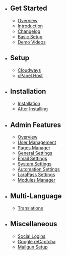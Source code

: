 - ## Get Started
    - [Overview](/{{version}}/overview)
    - [Introduction](/{{version}}/introduction)
    - [Changelog](/{{version}}/changelog)
    - [Basic Setup](/{{version}}/basic-setup)
    - [Demo Videos](/{{version}}/demo-videos)
- ## Setup
    - [Cloudways](/{{version}}/setup/cloudways)
    - [cPanel Host](/{{version}}/setup/cpanel)
- ## Installation
    - [Installation](/{{version}}/installation/overview)
    - [After Installing](/{{version}}/installation/after-installing)
- ## Admin Features
    - [Overview](/{{version}}/admin/overview)
    - [User Management](/{{version}}/admin/user-management)
    - [Pages Manager](/{{version}}/admin/pages-manager)
    - [General Settings](/{{version}}/admin/general-settings)
    - [Email Settings](/{{version}}/admin/email-settings)
    - [System Settings](/{{version}}/admin/system-settings)
    - [Automation Settings](/{{version}}/admin/automation-settings)
    - [LaraPass Settings](/{{version}}/admin/larapass-settings)
    - [Modules Manager](/{{version}}/admin/modules-manager)
- ## Multi-Language
    - [Translations](https://github.com/LaraPass/Translations)
- ## Miscellaneous
    - [Social Logins](/{{version}}/misc/social-logins)
    - [Google reCaptcha](/{{version}}/misc/recaptcha)
    - [Mailgun Setup](/{{version}}/misc/mailgun)